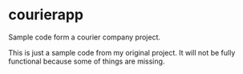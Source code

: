 courierapp
==========

Sample code form a courier company project.

This is just a sample code from my original project. It will not be fully functional because some of things are missing. 

